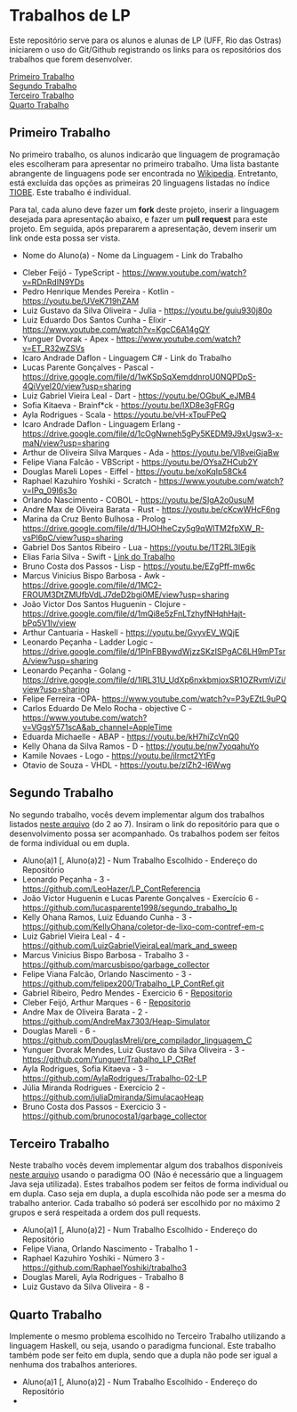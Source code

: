 # Trabalhos de LP

Este repositório serve para os alunos e alunas de LP (UFF, Rio das Ostras) iniciarem o uso do Git/Github registrando os links para os repositórios dos trabalhos que forem desenvolver.

[Primeiro Trabalho](#primeiro-trabalho)\
[Segundo Trabalho](#segundo-trabalho)\
[Terceiro Trabalho](#terceiro-trabalho)\
[Quarto Trabalho](#quarto-trabalho)

## Primeiro Trabalho

No primeiro trabalho, os alunos indicarão que linguagem de programação eles escolheram para apresentar no primeiro trabalho. Uma lista bastante abrangente de linguagens pode ser encontrada no [Wikipedia](https://en.wikipedia.org/wiki/List_of_programming_languages). Entretanto, está excluída das opções as primeiras 20 linguagens listadas no índice [TIOBE](https://www.tiobe.com/tiobe-index/). Este trabalho é individual.

Para tal, cada aluno deve fazer um **fork** deste projeto, inserir a linguagem desejada para apresentação abaixo, e fazer um **pull request** para este projeto. Em seguida, após prepararem a apresentação, devem inserir um link onde esta possa ser vista.

- Nome do Aluno(a) - Nome da Linguagem - Link do Trabalho
* Cleber Feijó - TypeScript -  https://www.youtube.com/watch?v=RDnRdIN9YDs
* Pedro Henrique Mendes Pereira - Kotlin - https://youtu.be/UVeK719hZAM
* Luiz Gustavo da Silva Oliveira - Julia - https://youtu.be/guiu930j80o
* Luiz Eduardo Dos Santos Cunha - Elixir - https://www.youtube.com/watch?v=KgcC6A14gQY
* Yunguer Dvorak - Apex - https://www.youtube.com/watch?v=ET_R32wZSVs
* Icaro Andrade Daflon - Linguagem C# - Link do Trabalho
* Lucas Parente Gonçalves - Pascal - https://drive.google.com/file/d/1wKSpSqXemddnroU0NQPDpS-4QiVyeI20/view?usp=sharing
* Luiz Gabriel Vieira Leal - Dart - https://youtu.be/OGbuK_eJMB4
* Sofia Kitaeva - Brainf*ck - https://youtu.be/lXD8e3gFRGg
* Ayla Rodrigues - Scala - https://youtu.be/vH-xTpuFPeQ
* Icaro Andrade Daflon - Linguagem Erlang - https://drive.google.com/file/d/1cOgNwneh5gPy5KEDM9J9xUgsw3-x-maN/view?usp=sharing
* Arthur de Oliveira Silva Marques - Ada - https://youtu.be/Vl8veiGjaBw
* Felipe Viana Falcão - VBScript - https://youtu.be/OYsaZHCub2Y
* Douglas Mareli Lopes - Eiffel - https://youtu.be/xoKqIp58Ck4
* Raphael Kazuhiro Yoshiki - Scratch - https://www.youtube.com/watch?v=IPq_09I6s3o
* Orlando Nascimento - COBOL - https://youtu.be/SIgA2o0usuM
* Andre Max de Oliveira Barata - Rust - https://youtu.be/cKcwWHcF6ng
* Marina da Cruz Bento Bulhosa - Prolog -https://drive.google.com/file/d/1HJOHheCzy5g9qWlTM2fpXW_R-vsPl6pC/view?usp=sharing
* Gabriel Dos Santos Ribeiro - Lua - https://youtu.be/1T2RL3lEgik
* Elias Faria Silva - Swift - [Link do Trabalho](https://youtu.be/wrAeoi4-8eM)
* Bruno Costa dos Passos - Lisp - https://youtu.be/EZgPff-mw6c
* Marcus Vinicius Bispo Barbosa - Awk - https://drive.google.com/file/d/1MC2-FROUM3DtZMUfbVdLJ7deD2bgi0ME/view?usp=sharing
* João Victor Dos Santos Huguenin - Clojure - https://drive.google.com/file/d/1mQi8e5zFnLTzhyfNHqhHajt-bPq5V1Iv/view
* Arthur Cantuaria - Haskell - https://youtu.be/GvyvEV_WQjE
* Leonardo Peçanha - Ladder Logic - https://drive.google.com/file/d/1PlnFBBywdWjzzSKzISPgAC6LH9mPTsrA/view?usp=sharing
* Leonardo Peçanha - Golang - https://drive.google.com/file/d/1lRL31U_UdXp6nxkbmjoxSR1OZRvmViZi/view?usp=sharing
* Felipe Ferreira -OPA- https://www.youtube.com/watch?v=P3yEZtL9uPQ
* Carlos Eduardo De Melo Rocha - objective C - https://www.youtube.com/watch?v=VGgsY571scA&ab_channel=AppleTime
* Eduarda Michaelle - ABAP - https://youtu.be/kH7hiZcVnQ0
* Kelly Ohana da Silva Ramos - D - https://youtu.be/nw7yoqahuYo
* Kamile Novaes - Logo - https://youtu.be/ilrmct2YtFg
* Otavio de Souza - VHDL - https://youtu.be/zlZh2-I6Wwg

## Segundo Trabalho

No segundo trabalho, vocês devem implementar algum dos trabalhos listados [neste arquivo](http://www2.ic.uff.br/~bazilio/cursos/lp/material/Trabalhos.pdf) (do 2 ao 7). Insiram o link do repositório para que o desenvolvimento possa ser acompanhado. Os trabalhos podem ser feitos de forma individual ou em dupla.

- Aluno(a)1 [, Aluno(a)2] - Num Trabalho Escolhido - Endereço do Repositório
- Leonardo Peçanha - 3 - https://github.com/LeoHazer/LP_ContReferencia
- João Victor Huguenin e Lucas Parente Gonçalves - Exercício 6 - https://github.com/lucasparente1998/segundo_trabalho_lp
- Kelly Ohana Ramos, Luiz Eduando Cunha - 3 - https://github.com/KellyOhana/coletor-de-lixo-com-contref-em-c
- Luiz Gabriel Vieira Leal - 4 - https://github.com/LuizGabrielVieiraLeal/mark_and_sweep
- Marcus Vinicius Bispo Barbosa - Trabalho 3 - https://github.com/marcusbispo/garbage_collector
- Felipe Viana Falcão, Orlando Nascimento - 3 - https://github.com/felipex200/Trabalho_LP_ContRef.git
- Gabriel Ribeiro, Pedro Mendes - Exercicio 6 - [Repositorio](https://github.com/Tetr4k/pre-processador)
- Cleber Feijó, Arthur Marques - 6 - [Repositorio](https://github.com/CleberFeijo/Trabalho2_LP)
- Andre Max de Oliveira Barata - 2 - https://github.com/AndreMax7303/Heap-Simulator
- Douglas Mareli - 6 - https://github.com/DouglasMreli/pre_compilador_linguagem_C
- Yunguer Dvorak Mendes, Luiz Gustavo da Silva Oliveira - 3 - https://github.com/Yunguer/Trabalho_LP_CtRef
- Ayla Rodrigues, Sofia Kitaeva - 3 - https://github.com/AylaRodrigues/Trabalho-02-LP
- Júlia Miranda Rodrigues - Exercício 2 - https://github.com/juliaDmiranda/SimulacaoHeap
- Bruno Costa dos Passos - Exercicio 3 - https://github.com/brunocosta1/garbage_collector

## Terceiro Trabalho

Neste trabalho vocês devem implementar algum dos trabalhos disponíveis [neste arquivo](http://www2.ic.uff.br/~bazilio/cursos/lp/material/ListaExerciciosProgOO.pdf) usando o paradigma OO (Não é necessário que a linguagem Java seja utilizada). Estes trabalhos podem ser feitos de forma individual ou em dupla. Caso seja em dupla, a dupla escolhida não pode ser a mesma do trabalho anterior. Cada trabalho só poderá ser escolhido por no máximo 2 grupos e será respeitada a ordem dos pull requests.

- Aluno(a)1 [, Aluno(a)2] - Num Trabalho Escolhido - Endereço do Repositório
- Felipe Viana, Orlando Nascimento - Trabalho 1 -
- Raphael Kazuhiro Yoshiki - Número 3 - https://github.com/RaphaelYoshiki/trabalho3
- Douglas Mareli, Ayla Rodrigues - Trabalho 8 
- Luiz Gustavo da Silva Oliveira - 8 - 

## Quarto Trabalho

Implemente o mesmo problema escolhido no Terceiro Trabalho utilizando a linguagem Haskell, ou seja, usando o paradigma funcional. Este trabalho também pode ser feito em dupla, sendo que a dupla não pode ser igual a nenhuma dos trabalhos anteriores.

- Aluno(a)1 [, Aluno(a)2] - Num Trabalho Escolhido - Endereço do Repositório
-
